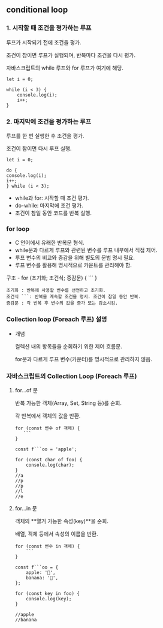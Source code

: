 
## conditional loop


### 1. 시작할 때 조건을 평가하는 루프

루프가 시작되기 전에 조건을 평가.

조건이 참이면 루프가 실행되며, 반복마다 조건을 다시 평가.

자바스크립트의 while 루프와 for 루프가 여기에 해당.

    let i = 0;

    while (i < 3) {
        console.log(i);
        i++;
    }

### 2. 마지막에 조건을 평가하는 루프

루프를 한 번 실행한 후 조건을 평가.

조건이 참이면 다시 루프 실행.

    let i = 0;

    do {
    console.log(i);
    i++;
    } while (i < 3);

- while과 for: 시작할 때 조건 평가.
- do-while: 마지막에 조건 평가.
- 조건이 참일 동안 코드를 반복 실행.

### for loop

- C 언어에서 유래한 반복문 형식.
- while문과 다르게 루프와 관련된 변수를 루프 내부에서 직접 제어.
- 루프 변수의 비교와 증감을 위해 별도의 문법 명시 필요.
- 루프 변수를 활용해 명시적으로 카운트를 관리해야 함.

구조
    - 
    for (초기화; 조건식; 증감문) {
        ```
    }

    초기화 : 반복에 사용할 변수를 선언하고 초기화.
    조건식 ```: 반복을 계속할 조건을 명시. 조건이 참일 동안 반복.
    증감문 : 각 반복 후 변수의 값을 증가 또는 감소시킴.



### Collection loop (Foreach 루프) 설명

-  개념

    컬렉션 내의 항목들을 순회하기 위한 제어 흐름문.

    for문과 다르게 루프 변수(카운터)를 명시적으로 관리하지 않음.



### 자바스크립트의 Collection Loop (Foreach 루프)



1. for...of 문

    반복 가능한 객체(Array, Set, String 등)를 순회.

    각 반복에서 객체의 값을 반환.
     ```
    for (const 변수 of 객체) {
        ```
    }
    ```

    ```
    const f```oo = 'apple';

    for (const char of foo) {
        console.log(char);
    }
    //a
    //p
    //p
    //l
    //e
    ```


2. for...in 문

    객체의 **열거 가능한 속성(key)**을 순회.

    배열, 객체 등에서 속성의 이름을 반환.

    ```
    for (const 변수 in 객체) {
        ```
    }
    ```
    ```
    const f```oo = {
        apple: '🍎',
        banana: '🍌',
    };

    for (const key in foo) {
        console.log(key);
    }
    ```

    ```
    //apple
    //banana
    ```